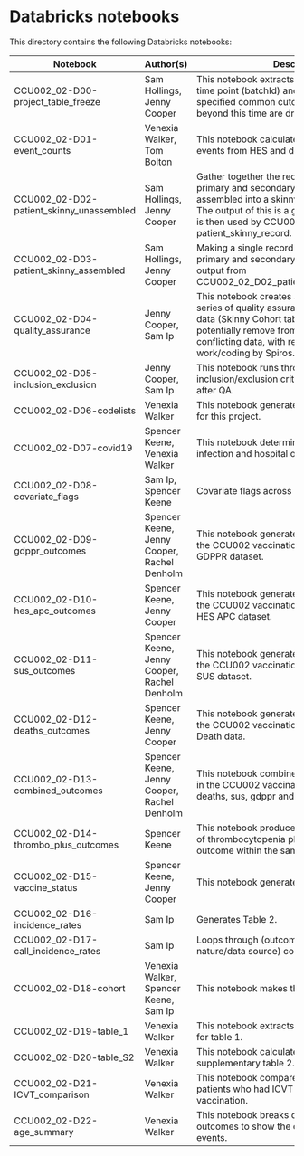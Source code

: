 # Databricks notebooks

This directory contains the following Databricks notebooks:

| Notebook | Author(s) | Description | 
| ----------- | -----------| -----------| 
| CCU002_02-D00-project_table_freeze | Sam Hollings, Jenny Cooper | This notebook extracts the data from specified time point (batchId) and then applies a specified common cutoff date (i.e. any records beyond this time are dropped).|
| CCU002_02-D01-event_counts | Venexia Walker, Tom Bolton | This notebook calculates the number of primary events from HES and death records for events. |
| CCU002_02-D02-patient_skinny_unassembled | Sam Hollings, Jenny Cooper |Gather together the records for each patient in primary and secondary care before they are assembled into a skinny record for CCU002. The output of this is a global temp View which is then used by CCU002_02-D03-patient_skinny_record.|
| CCU002_02-D03-patient_skinny_assembled  | Sam Hollings, Jenny Cooper | Making a single record for each patient in primary and secondary care. this uses the output from CCU002_02_D02_patient_skinny_unassembled. |
| CCU002_02-D04-quality_assurance | Jenny Cooper, Sam Ip | This notebook creates a register and applies a series of quality assurance steps to a cohort of data (Skinny Cohort table) of NHS Numbers to potentially remove from analyses due to conflicting data, with reference to previous work/coding by Spiros. |
| CCU002_02-D05-inclusion_exclusion | Jenny Cooper, Sam Ip | This notebook runs through the inclusion/exclusion criteria for the skinny cohort after QA. |
| CCU002_02-D06-codelists | Venexia Walker | This notebook generates the codelists needed for this project. |
| CCU002_02-D07-covid19 | Spencer Keene, Venexia Walker | This notebook determines the COVID19 infection and hospital outcomes. |
| CCU002_02-D08-covariate_flags | Sam Ip, Spencer Keene | Covariate flags across GDPPR, HES. |
| CCU002_02-D09-gdppr_outcomes | Spencer Keene, Jenny Cooper, Rachel Denholm | This notebook generates the outcomes listed in the CCU002 vaccination protocol using the GDPPR dataset. |
| CCU002_02-D10-hes_apc_outcomes | Spencer Keene, Jenny Cooper | This notebook generates the outcomes listed in the CCU002 vaccination protocol using the HES APC dataset. |
| CCU002_02-D11-sus_outcomes | Spencer Keene, Jenny Cooper, Rachel Denholm | This notebook generates the outcomes listed in the CCU002 vaccination protocol using the SUS dataset. |
| CCU002_02-D12-deaths_outcomes | Spencer Keene, Jenny Cooper | This notebook generates the outcomes listed in the CCU002 vaccination protocol using the Death data. |
| CCU002_02-D13-combined_outcomes | Spencer Keene, Jenny Cooper, Rachel Denholm | This notebook combines all the outcomes listed in the CCU002 vaccination protocol from deaths, sus, gdppr and HES. |
| CCU002_02-D14-thrombo_plus_outcomes | Spencer Keene | This notebook produces a table for combination of thrombocytopenia plus each individual outcome within the same spell. |
| CCU002_02-D15-vaccine_status | Spencer Keene, Jenny Cooper | This notebook generates a vaccine status table. |
| CCU002_02-D16-incidence_rates | Sam Ip | Generates Table 2. |
| CCU002_02-D17-call_incidence_rates | Sam Ip | Loops through (outcome, vaccine, outcome nature/data source) combos, calling D16. |
| CCU002_02-D18-cohort | Venexia Walker, Spencer Keene, Sam Ip | This notebook makes the analysis dataset. |
| CCU002_02-D19-table_1 | Venexia Walker | This notebook extracts the information needed for table 1. |
| CCU002_02-D20-table_S2 | Venexia Walker | This notebook calculates event numbers for supplementary table 2.|
| CCU002_02-D21-ICVT_comparison | Venexia Walker | This notebook compares the characteristics of patients who had ICVT before and after vaccination. |
| CCU002_02-D22-age_summary | Venexia Walker | This notebook breaks down summary outcomes to show the contribution of individual events. |
